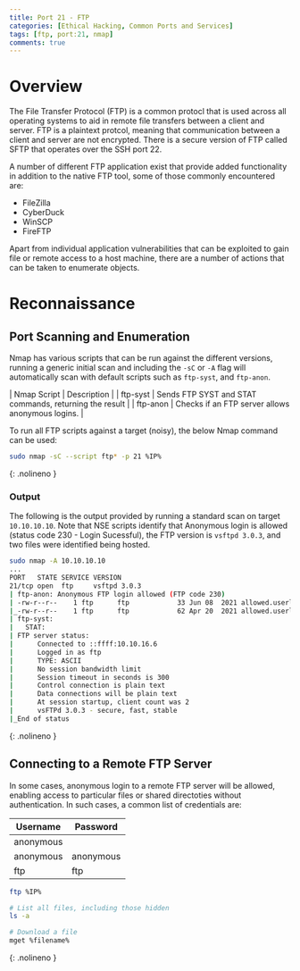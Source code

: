 ```yaml
---
title: Port 21 - FTP
categories: [Ethical Hacking, Common Ports and Services]
tags: [ftp, port:21, nmap]
comments: true
---
```


# Overview

The File Transfer Protocol (FTP) is a common protocl that is used across all operating systems to aid in remote file transfers between a client and server. FTP is a plaintext protcol, meaning that communication between a client and server are not encrypted. There is a secure version of FTP called SFTP that operates over the SSH port 22.

A number of different FTP application exist that provide added functionality in addition to the native FTP tool, some of those commonly encountered are:
- FileZilla
- CyberDuck
- WinSCP
- FireFTP

Apart from individual application vulnerabilities that can be exploited to gain file or remote access to a host machine, there are a number of actions that can be taken to enumerate objects.

# Reconnaissance

## Port Scanning and Enumeration

Nmap has various scripts that can be run against the different versions, running a generic initial scan and including the `-sC` or `-A` flag will automatically scan with default scripts such as `ftp-syst`, and `ftp-anon`.

| Nmap Script | Description |
| ftp-syst    | Sends FTP SYST and STAT commands, returning the result |
| ftp-anon    | Checks if an FTP server allows anonymous logins. |

To run all FTP scripts against a target (noisy), the below Nmap command can be used:

```bash
sudo nmap -sC --script ftp* -p 21 %IP%
```
{: .nolineno }

### Output

The following is the output provided by running a standard scan on target `10.10.10.10`. Note that NSE scripts identify that Anonymous login is allowed (status code 230 - Login Sucessful), the FTP version is `vsftpd 3.0.3`, and two files were identified being hosted.

```bash
sudo nmap -A 10.10.10.10
...
PORT   STATE SERVICE VERSION
21/tcp open  ftp     vsftpd 3.0.3
| ftp-anon: Anonymous FTP login allowed (FTP code 230)
| -rw-r--r--    1 ftp      ftp            33 Jun 08  2021 allowed.userlist
|_-rw-r--r--    1 ftp      ftp            62 Apr 20  2021 allowed.userlist.passwd
| ftp-syst: 
|   STAT: 
| FTP server status:
|      Connected to ::ffff:10.10.16.6
|      Logged in as ftp
|      TYPE: ASCII
|      No session bandwidth limit
|      Session timeout in seconds is 300
|      Control connection is plain text
|      Data connections will be plain text
|      At session startup, client count was 2
|      vsFTPd 3.0.3 - secure, fast, stable
|_End of status
```
{: .nolineno }

## Connecting to a Remote FTP Server

In some cases, anonymous login to a remote FTP server will be allowed, enabling access to particular files or shared directoties without authentication. In such cases, a common list of credentials are:

| Username  | Password  |
| --------- | --------- |
| anonymous |           |
| anonymous | anonymous |
| ftp       | ftp       |

```bash
ftp %IP%

# List all files, including those hidden
ls -a

# Download a file
mget %filename%
```
{: .nolineno }